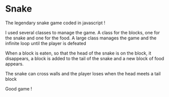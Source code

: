 # Snake

The legendary snake game coded in javascript !

I used several classes to manage the game. 
A class for the blocks, one for the snake and one for the food. 
A large class manages the game and the infinite loop until the player is defeated

When a block is eaten, so that the head of the snake is on the block, 
it disappears, a block is added to the tail of the snake and a new block of food appears.

The snake can cross walls and the player loses when the head meets a tail block

Good game !
